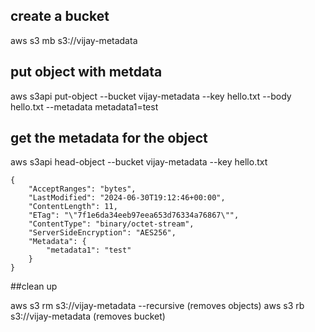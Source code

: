 ## create a bucket

aws s3 mb s3://vijay-metadata

## put object with metdata

aws s3api put-object --bucket vijay-metadata --key hello.txt --body hello.txt --metadata metadata1=test

## get the metadata for the object

aws s3api head-object --bucket vijay-metadata --key hello.txt


    {
        "AcceptRanges": "bytes",
        "LastModified": "2024-06-30T19:12:46+00:00",
        "ContentLength": 11,
        "ETag": "\"7f1e6da34eeb97eea653d76334a76867\"",
        "ContentType": "binary/octet-stream",
        "ServerSideEncryption": "AES256",
        "Metadata": {
            "metadata1": "test"
        }
    }

##clean up

aws s3 rm s3://vijay-metadata  --recursive (removes objects)
aws s3 rb s3://vijay-metadata (removes bucket)